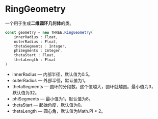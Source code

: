 # RingGeometry

一个用于生成**二维圆环几何体**的类。

```js
const geometry = new THREE.RingGeometry(
    innerRadius : Float,
    outerRadius : Float,
    thetaSegments : Integer,
    phiSegments : Integer,
    thetaStart : Float,
    thetaLength : Float
)
```

- innerRadius — 内部半径，默认值为0.5。
- outerRadius — 外部半径，默认值为1。
- thetaSegments — 圆环的分段数。这个值越大，圆环就越圆。最小值为3，默认值为32。
- phiSegments — 最小值为1，默认值为8。
- thetaStart — 起始角度，默认值为0。
- thetaLength — 圆心角，默认值为Math.PI * 2。

<MyIframe src="https://www.three3d.cn/docs/scenes/geometry-browser.html#RingGeometry"></MyIframe>
